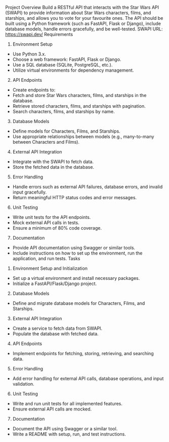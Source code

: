 Project Overview
Build a RESTful API that interacts with the Star Wars API (SWAPI) to provide information
about Star Wars characters, films, and starships, and allows you to vote for your favourite
ones. The API should be built using a Python framework (such as FastAPI, Flask or Django),
include database models, handle errors gracefully, and be well-tested.
SWAPI URL: https://swapi.dev/
Requirements
1. Environment Setup
- Use Python 3.x.
- Choose a web framework: FastAPI, Flask or Django.
- Use a SQL database (SQLite, PostgreSQL, etc.).
- Utilize virtual environments for dependency management.
2. API Endpoints
- Create endpoints to:
- Fetch and store Star Wars characters, films, and starships in the database.
- Retrieve stored characters, films, and starships with pagination.
- Search characters, films, and starships by name.
3. Database Models
- Define models for Characters, Films, and Starships.
- Use appropriate relationships between models (e.g., many-to-many between Characters
and Films).
4. External API Integration
- Integrate with the SWAPI to fetch data.
- Store the fetched data in the database.
5. Error Handling
- Handle errors such as external API failures, database errors, and invalid input gracefully.
- Return meaningful HTTP status codes and error messages.
6. Unit Testing
- Write unit tests for the API endpoints.
- Mock external API calls in tests.
- Ensure a minimum of 80% code coverage.
7. Documentation
- Provide API documentation using Swagger or similar tools.
- Include instructions on how to set up the environment, run the application, and run tests.
Tasks
1. Environment Setup and Initialization
- Set up a virtual environment and install necessary packages.
- Initialize a FastAPI/Flask/Django project.
2. Database Models
- Define and migrate database models for Characters, Films, and Starships.
3. External API Integration
- Create a service to fetch data from SWAPI.
- Populate the database with fetched data.
4. API Endpoints
- Implement endpoints for fetching, storing, retrieving, and searching data.
5. Error Handling
- Add error handling for external API calls, database operations, and input validation.
6. Unit Testing
- Write and run unit tests for all implemented features.
- Ensure external API calls are mocked.
7. Documentation
- Document the API using Swagger or a similar tool.
- Write a README with setup, run, and test instructions.